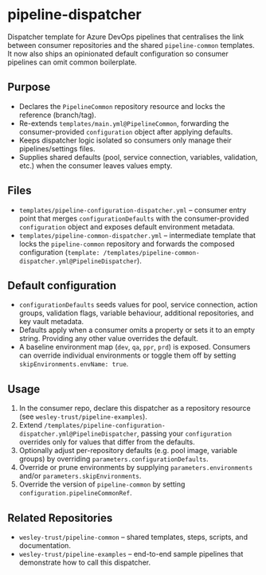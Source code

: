 # pipeline-dispatcher

Dispatcher template for Azure DevOps pipelines that centralises the link between consumer repositories and the shared `pipeline-common` templates.
It now also ships an opinionated default configuration so consumer pipelines can omit common boilerplate.

## Purpose
- Declares the `PipelineCommon` repository resource and locks the reference (branch/tag).
- Re-extends `templates/main.yml@PipelineCommon`, forwarding the consumer-provided `configuration` object after applying defaults.
- Keeps dispatcher logic isolated so consumers only manage their pipelines/settings files.
- Supplies shared defaults (pool, service connection, variables, validation, etc.) when the consumer leaves values empty.

## Files
- `templates/pipeline-configuration-dispatcher.yml` – consumer entry point that merges `configurationDefaults` with the consumer-provided `configuration` object and exposes default environment metadata.
- `templates/pipeline-common-dispatcher.yml` – intermediate template that locks the `pipeline-common` repository and forwards the composed configuration (`template: /templates/pipeline-common-dispatcher.yml@PipelineDispatcher`).

## Default configuration
- `configurationDefaults` seeds values for pool, service connection, action groups, validation flags, variable behaviour, additional repositories, and key vault metadata.
- Defaults apply when a consumer omits a property or sets it to an empty string. Providing any other value overrides the default.
- A baseline environment map (`dev`, `qa`, `ppr`, `prd`) is exposed. Consumers can override individual environments or toggle them off by setting `skipEnvironments.envName: true`.

## Usage
1. In the consumer repo, declare this dispatcher as a repository resource (see `wesley-trust/pipeline-examples`).
2. Extend `/templates/pipeline-configuration-dispatcher.yml@PipelineDispatcher`, passing your `configuration` overrides only for values that differ from the defaults.
3. Optionally adjust per-repository defaults (e.g. pool image, variable groups) by overriding `parameters.configurationDefaults`.
4. Override or prune environments by supplying `parameters.environments` and/or `parameters.skipEnvironments`.
5. Override the version of `pipeline-common` by setting `configuration.pipelineCommonRef`.

## Related Repositories
- `wesley-trust/pipeline-common` – shared templates, steps, scripts, and documentation.
- `wesley-trust/pipeline-examples` – end-to-end sample pipelines that demonstrate how to call this dispatcher.
